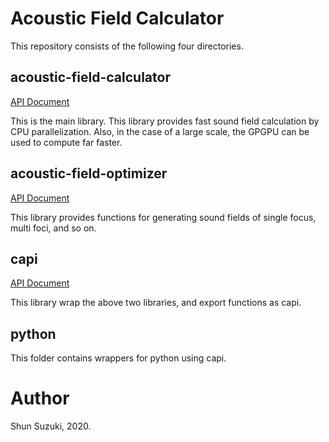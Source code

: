 # Acoustic Field Calculator

This repository consists of the following four directories.

## acoustic-field-calculator

[API Document](https://shinolab.github.io/acoustic-field-calculator/acoustic_field_calculator/index.html)

This is the main library.
This library provides fast sound field calculation by CPU parallelization.
Also, in the case of a large scale, the GPGPU can be used to compute far faster.

## acoustic-field-optimizer

[API Document](http://shinolab.github.io/acoustic-field-calculator/acoustic_field_optimizer/index.html)

This library provides functions for generating sound fields of single focus, multi foci, and so on.

## capi

[API Document](http://shinolab.github.io/acoustic-field-calculator/afccapi/index.html)

This library wrap the above two libraries, and export functions as capi.

## python

This folder contains wrappers for python using capi.

# Author

Shun Suzuki, 2020.

